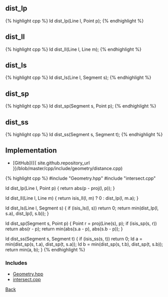 ## dist_lp

{% highlight cpp %}
ld dist_lp(Line l, Point p);
{% endhighlight %}

## dist_ll

{% highlight cpp %}
ld dist_ll(Line l, Line m);
{% endhighlight %}

## dist_ls

{% highlight cpp %}
ld dist_ls(Line l, Segment s);
{% endhighlight %}

## dist_sp

{% highlight cpp %}
ld dist_sp(Segment s, Point p);
{% endhighlight %}

## dist_ss

{% highlight cpp %}
ld dist_ss(Segment s, Segment t);
{% endhighlight %}

## Implementation

- [GitHub]({{ site.github.repository_url }}/blob/master/cpp/include/geometry/distance.cpp)

{% highlight cpp %}
#include "Geometry.hpp"
#include "intersect.cpp"

ld dist_lp(Line l, Point p) {
  return abs(p - proj(l, p));
}

ld dist_ll(Line l, Line m) {
  return isis_ll(l, m) ? 0 : dist_lp(l, m.a);
}

ld dist_ls(Line l, Segment s) {
  if (isis_ls(l, s)) return 0;
  return min(dist_lp(l, s.a), dist_lp(l, s.b));
}

ld dist_sp(Segment s, Point p) {
  Point r = proj(Line(s), p);
  if (isis_sp(s, r)) return abs(r - p);
  return min(abs(s.a - p), abs(s.b - p));
}

ld dist_ss(Segment s, Segment t) {
  if (isis_ss(s, t)) return 0;
  ld a = min(dist_sp(s, t.a), dist_sp(t, s.a));
  ld b = min(dist_sp(s, t.b), dist_sp(t, s.b));
  return min(a, b);
}
{% endhighlight %}

### Includes

- [Geometry.hpp](Geometry)
- [intersect.cpp](intersect)

[Back](../..)
